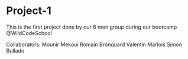 # Project-1

This is the first project done by our 6 men group during our bootcamp @WildCodeSchool

Collaborators:
Mounir Mekoui
Romain Bronquard
Valentin Marlois
Simon Bullado
